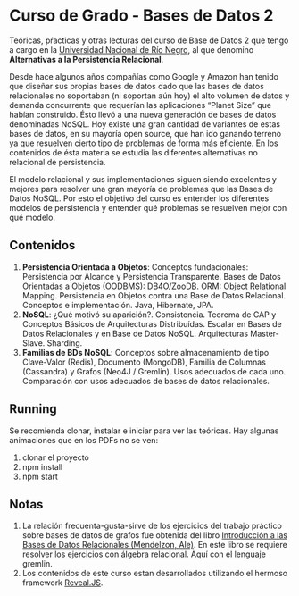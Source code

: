 # Curso de Grado - Bases de Datos 2

Teóricas, pŕacticas y otras lecturas del curso de Base de Datos 2 que tengo a cargo en la [Universidad Nacional de Río Negro](http://sedeatlantica.unrn.edu.ar/), al que denomino **Alternativas a la Persistencia Relacional**.

Desde hace algunos años compañías como Google y Amazon han tenido que diseñar sus propias bases de datos dado que las bases de datos relacionales no soportaban (ni soportan aún hoy) el alto volumen de datos y demanda concurrente que requerían las aplicaciones “Planet Size” que habían construido. Ésto llevó a una nueva generación de bases de datos denominadas NoSQL. Hoy existe una gran cantidad de variantes de estas bases de datos, en su mayoría open source, que han ido ganando terreno ya que resuelven cierto tipo de problemas de forma más eficiente. En los contenidos de ésta materia se estudia las diferentes alternativas no relacional de persistencia.

El modelo relacional y sus implementaciones siguen siendo excelentes y mejores para resolver una gran mayoría de problemas que las Bases de Datos NoSQL. Por esto el objetivo del curso es entender los diferentes modelos de persistencia y entender qué problemas se resuelven mejor con qué modelo.

## Contenidos
1. **Persistencia Orientada a Objetos**: Conceptos fundacionales: Persistencia por Alcance y Persistencia Transparente. Bases de Datos Orientadas a Objetos (OODBMS): DB4O/[ZooDB](https://github.com/tzaeschke/zoodb).
ORM: Object Relational Mapping. Persistencia en Objetos contra una Base de Datos Relacional. Conceptos e implementación. Java, Hibernate, JPA.
2. **NoSQL**: ¿Qué motivó su aparición?. Consistencia. Teorema de CAP y Conceptos Básicos de Arquitecturas Distribuídas. Escalar en Bases de Datos Relacionales y en Base de Datos NoSQL. Arquitecturas Master-Slave. Sharding.
3. **Familias de BDs NoSQL**: Conceptos sobre almacenamiento de tipo Clave-Valor (Redis), Documento (MongoDB), Familia de Columnas (Cassandra) y Grafos (Neo4J / Gremlin). Usos adecuados de cada uno. Comparación con usos adecuados de bases de datos relacionales.
## Running
Se recomienda clonar, instalar e iniciar para ver las teóricas. Hay algunas animaciones que en los PDFs no se ven:
1. clonar el proyecto
2. npm install
3. npm start
## Notas
1. La relación frecuenta-gusta-sirve de los ejercicios del trabajo práctico sobre bases de datos de grafos fue obtenida del libro [Introducción a las Bases de Datos Relacionales (Mendelzon, Ale)](https://www.researchgate.net/publication/31710071_Introduccion_a_las_bases_de_datos_relacionales_A_Mendelzon_J_Ale). En este libro se requiere resolver los ejercicios con álgebra relacional. Aquí con el lenguaje gremlin.
2. Los contenidos de este curso estan desarrollados utilizando el hermoso framework [Reveal.JS](http://revealjs.com).
